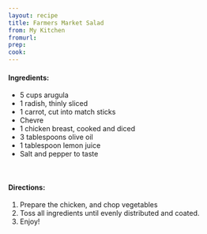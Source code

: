 ```yaml
---
layout: recipe
title: Farmers Market Salad
from: My Kitchen
fromurl: 
prep: 
cook: 
---
```


#### Ingredients:

* 5 cups arugula
* 1 radish, thinly sliced
* 1 carrot, cut into match sticks
* Chevre
* 1 chicken breast, cooked and diced
* 3 tablespoons olive oil
* 1 tablespoon lemon juice
* Salt and pepper to taste

<br>

#### Directions:

1. Prepare the chicken, and chop vegetables
2. Toss all ingredients until evenly distributed and coated. 
3. Enjoy!
